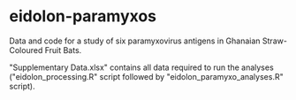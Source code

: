# eidolon-paramyxos
Data and code for a study of six paramyxovirus antigens in Ghanaian Straw-Coloured Fruit Bats.

"Supplementary Data.xlsx" contains all data required to run the analyses ("eidolon_processing.R" script followed by "eidolon_paramyxo_analyses.R" script).
